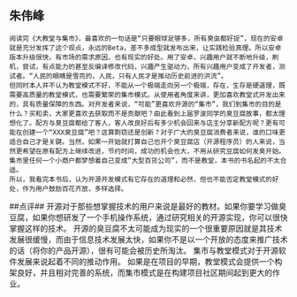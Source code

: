 ﻿朱伟峰
-----
    阅读完《大教堂与集市》，最喜欢的一句话是“只要眼球足够多，所有臭虫都好捉”，现在的安卓就是充分发挥了这个观点，永远的Beta，差不多成型就发布出来，让实践检验真理。所以安卓版本升级很快，有市场的需求原因，也有现实的好处。用了安卓，兴趣用户就不断地升级，刷机，尝试，有点能力的甚至反编译修改代码，兴趣产生驱动力，所有兴趣用户变成了开发者，测试者。“人民的眼睛是雪亮的，人民，只有人民才是推动历史前进的洪流”。
    但同时本人并不认为教堂模式不好，不能从一个极端走向另一个极端，存在，生存是硬道理，既需要高质量的教堂模式，也需要繁荣的集市模式。从使用者角度来讲，更加喜欢教堂式开发出来的，具有质量保障的东西。对开发者来说，“可能”更喜欢开源的“集市”，我们到集市的目的是什么？买和卖，大家更喜欢去获取而不是贡献吧？由此看到上届罗波同学的臭豆腐故事，都太理想化了。配方与臭豆腐都给了客人，客人改良好后有多少机会回来与店主分享新配方呢？更有可能在创建一个“XXX臭豆腐”吧？这算剽窃还是创新？对于广大的臭豆腐消费者来说，谁的口味更适合自己才是关键。当然，如果一开始就打算自己也开个臭豆腐店（开源程序员）的人来说，当然更希望在原有配方上继续改进，节约时间，成功的机会也大，不用从研究豆腐如何发臭开始。集市里任何一个小商户都梦想着自己变成“大型百货公司”，而不是教堂，本书的书名起的不太合适。
    所以，我看完本书后，认为开源开发模式有它存在的道理和必然，但也不能否定教堂模式的好处，作为用户鼓励百花齐放，多样选择。
    
##点评##
开源对于那些想掌握技术的用户来说是最好的教材。如果你要学习做臭豆腐，如果你想研发了一个手机操作系统，通过研究相关的开源实现，你可以很快掌握这样的技术。
开源的臭豆腐不太可能成为现实的一个很重要原因就是其技术发展很缓慢，而由于信息技术发展太快，如果你不是以一个开放的态度来推广技术的话（将你的产品开源），很有可能会被历史所淘汰。
集市与教堂模式对于开源软件发展来说起着不同的推动作用。 如果是在项目的早期，教堂模式会提供一个构架良好，并且相对完善的系统，而集市模式是在构建项目社区期间起到更大的作业。
